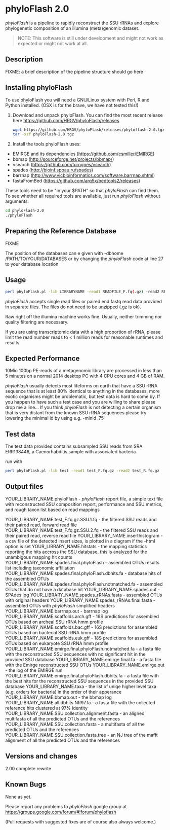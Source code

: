 phyloFlash 2.0
==============

*phyloFlash* is a pipeline to rapidly reconstruct the SSU rRNAs and
explore phylogenetic composition of an illumina (meta)genomic dataset.

> NOTE: This software is still under development and might not work as
> expected or might not work at all.

Description
-----------

FIXME: a brief description of the pipeline structure should go here

Installing phyloFlash
---------------------

To use phyloFlash you will need a GNU/Linux system with Perl, R and
Python installed. (OSX is for the brave, we have not tested this!)

1. Download and unpack phyloFlash. You can find the most recent release
   here https://github.com/HRGV/phyloFlash/releases

   ```bash
   wget https://github.com/HRGV/phyloFlash/releases/phyloflash-2.0.tgz
   tar -xzf phyloFlash-2.0.tgz
   ```

2. Install the tools phyloFlash uses:

 - EMIRGE and its dependencies (https://github.com/csmiller/EMIRGE)
 - bbmap (http://sourceforge.net/projects/bbmap/)
 - vsearch (https://github.com/torognes/vsearch)
 - spades (http://bioinf.spbau.ru/spades)
 - barrnap (http://www.vicbioinformatics.com/software.barrnap.shtml)
 - fastaFromBed (https://github.com/arq5x/bedtools2/releases)

 These tools need to be "in your $PATH" so that *phyloFlash* can find
 them. To see whether all required tools are available, just run
 *phyloFlash* without arguments:

 ```bash
 cd phyloFlash-2.0
 ./phyloFlash
 ```

Preparing the Reference Database
--------------------------------

FIXME



The position of the databases can e given with -dbhome
/PATH/TO/YOUR/DATABASES or by changing the *phyloFlash* code at line 27
to your database location

Usage
-----

```bash
perl phyloFlash.pl -lib LIBRARYNAME -read1 READFILE_F.fq(.gz) -read2 READFILE_R.fq(.gz) [options]
```

*phyloFlash* accepts single read files or paired end fastq read data
provided in separate files. The files do not need to be unzipped (.gz
is ok).

Raw right off the illumina machine works fine. Usually, neither
trimming nor quality filtering are necessary.

If you are using transcriptomic data with a high proportion of rRNA,
please limit the read number reads to < 1 million reads for reasonable
runtimes and results.

Expected Performance
--------------------

10Mio 100bp PE-reads of a metagenomic library are processed in less
than 5 minutes on a normal 2014 desktop PC with 4 CPU cores and 4 GB
of RAM.

*phyloFlash* usually detects most lifeforms on earth that have a SSU
rRNA sequence that is at least 80% identical to anything in the
databases, more exotic organisms might be problematic, but test data
is hard to come by. If you happen to have such a test case and you are
willing to share please drop me a line... If you think *phyloFlash* is
not detecting a certain organism that is very distant from the known
SSU rRNA sequences please try lowering the minimal id by using
e.g. -minid .75

Test data
---------

The test data provided contains subsampled SSU reads from SRA
ERR138446, a Caenorhabditis sample with associated bacteria.

run with

```bash
perl phyloFlash.pl -lib test -read1 test_F.fq.gz -read2 test_R.fq.gz 
```

Output files
------------

YOUR_LIBRARY_NAME.phyloFlash - *phyloFlash* report file, a simple text file with reconstructed SSU composition report, performance and SSU metrics, and rough taxon list based on read mappings 

YOUR_LIBRARY_NAME.test_F.fq.gz.SSU.1.fq - the filtered SSU reads and their paired read, forward read file
YOUR_LIBRARY_NAME.test_F.fq.gz.SSU.2.fq - the filtered SSU reads and their paired read, reverse read file
YOUR_LIBRARY_NAME.inserthistogram - a csv file of the detected insert sizes, is plotted in a diagram if the -html option is set
YOUR_LIBRARY_NAME.hitstats - the mapping statistics reporting the hits accross the SSU database, this is analyzed for the unambigous mapping hit counts
YOUR_LIBRARY_NAME.spades.final.phyloFlash - assembled OTUs results list including taxonomic affiliation
YOUR_LIBRARY_NAME.spades.final.phyloFlash.dbhits.fa - database hits of the assembled OTUs
YOUR_LIBRARY_NAME.spades.final.phyloFlash.notmatched.fa - assembled OTUs that do not have a database hit
YOUR_LIBRARY_NAME.spades.out - SPAdes log
YOUR_LIBRARY_NAME.spades_rRNAs.fasta - assembled OTUs with original headers
YOUR_LIBRARY_NAME.spades_rRNAs.final.fasta  - assembled OTUs with *phyloFlash* simplified headers
YOUR_LIBRARY_NAME.barrnap.out - barrnap log
YOUR_LIBRARY_NAME.scaffolds.arch.gff - 16S predictions for assembled OTUs based on archeal SSU rRNA hmm profile
YOUR_LIBRARY_NAME.scaffolds.bac.gff - 16S predictions for assembled OTUs based on bacterial SSU rRNA hmm profile
YOUR_LIBRARY_NAME.scaffolds.euk.gff - 18S predictions for assembled OTUs based on eukaryote SSU rRNA hmm profile
YOUR_LIBRARY_NAME.emirge.final.phyloFlash.notmatched.fa - a fasta file with the reconstructed SSU sequences with no significant hit in the provided SSU database
YOUR_LIBRARY_NAME.emirge.final.fa - a fasta file with the Emirge reconstructed SSU OTUs
YOUR_LIBRARY_NAME.emirge.out - the log of the EMIRGE run
YOUR_LIBRARY_NAME.emirge.final.phyloFlash.dbhits.fa - a fasta file with the best hits for the reconstructed SSU sequences in the provided SSU database
YOUR_LIBRARY_NAME.taxa - the list of uniqe higher level taxa (e.g. orders for bacteria) in the order of their apperance 
YOUR_LIBRARY_NAME.bbmap.out - the bbmap log
YOUR_LIBRARY_NAME.all.dbhits.NR97.fa - a fasta file with the collected reference hits clustered at 97% identity
YOUR_LIBRARY_NAME.SSU.collection.alignment.fasta - an aligned multifasta of all the predicted OTUs and the references 
YOUR_LIBRARY_NAME.SSU.collection.fasta - a multifasta of all the predicted OTUs and the references 
YOUR_LIBRARY_NAME.SSU.collection.fasta.tree - an NJ tree of the mafft alignment of all the predicted OTUs and the references 

Versions and changes
--------------------

2.00 complete rewrite 

Known Bugs
----------

None as yet. 

Please report any problems to *phyloFlash* google
group at https://groups.google.com/forum/#!forum/phyloflash

(Pull requests with suggested fixes are of course also always welcome.)
